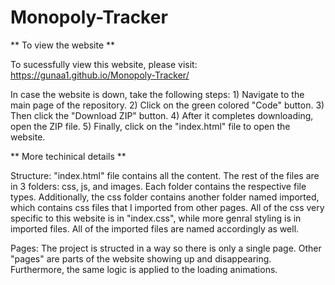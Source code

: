 # Monopoly-Tracker

** To view the website **

To sucessfully view this website, please visit: https://gunaa1.github.io/Monopoly-Tracker/

In case the website is down, take the following steps:
    1) Navigate to the main page of the repository.
    2) Click on the green colored "Code" button.
    3) Then click the "Download ZIP" button.
    4) After it completes downloading, open the ZIP file.
    5) Finally, click on the "index.html" file to open the website.
        
** More techinical details **

Structure: "index.html" file contains all the content. The rest of the files are in 3 folders: css, js, and images. Each folder contains the respective file types. Additionally, the css folder contains another folder named imported, which contains css files that I imported from other pages. All of the css very specific to this website is in "index.css", while more genral styling is in imported files. All of the imported files are named accordingly as well.

Pages: The project is structed in a way so there is only a single page. Other "pages" are parts of the website showing up and disappearing. Furthermore, the same logic is         applied to the loading animations.
